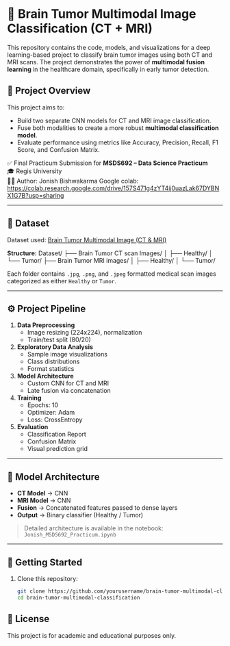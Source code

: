 # 🧠 Brain Tumor Multimodal Image Classification (CT + MRI)

This repository contains the code, models, and visualizations for a deep learning-based project to classify brain tumor images using both CT and MRI scans. The project demonstrates the power of **multimodal fusion learning** in the healthcare domain, specifically in early tumor detection.

## 📌 Project Overview

This project aims to:
- Build two separate CNN models for CT and MRI image classification.
- Fuse both modalities to create a more robust **multimodal classification model**.
- Evaluate performance using metrics like Accuracy, Precision, Recall, F1 Score, and Confusion Matrix.

✅ Final Practicum Submission for **MSDS692 – Data Science Practicum**  
🎓 Regis University  
👨‍💻 Author: Jonish Bishwakarma
Google colab: https://colab.research.google.com/drive/157S471g4zYT4ij0uazLak67DYBNX1G7B?usp=sharing

 

---

## 📂 Dataset

Dataset used: [Brain Tumor Multimodal Image (CT & MRI)](https://www.kaggle.com/datasets/murtozalikhon/brain-tumor-multimodal-image-ct-and-mri)

**Structure:**
Dataset/
├── Brain Tumor CT scan Images/
│ ├── Healthy/
│ └── Tumor/
├── Brain Tumor MRI images/
│ ├── Healthy/
│ └── Tumor/


Each folder contains `.jpg`, `.png`, and `.jpeg` formatted medical scan images categorized as either `Healthy` or `Tumor`.

---

## ⚙️ Project Pipeline

1. **Data Preprocessing**
   - Image resizing (224x224), normalization
   - Train/test split (80/20)
2. **Exploratory Data Analysis**
   - Sample image visualizations
   - Class distributions
   - Format statistics
3. **Model Architecture**
   - Custom CNN for CT and MRI
   - Late fusion via concatenation
4. **Training**
   - Epochs: 10
   - Optimizer: Adam
   - Loss: CrossEntropy
5. **Evaluation**
   - Classification Report
   - Confusion Matrix
   - Visual prediction grid

---

## 🧠 Model Architecture

- **CT Model** → CNN  
- **MRI Model** → CNN  
- **Fusion** → Concatenated features passed to dense layers  
- **Output** → Binary classifier (Healthy / Tumor)

> Detailed architecture is available in the notebook:  
> `Jonish_MSDS692_Practicum.ipynb`

---

## 🚀 Getting Started

1. Clone this repository:
   ```bash
   git clone https://github.com/yourusername/brain-tumor-multimodal-classification.git
   cd brain-tumor-multimodal-classification

## 📄 License
This project is for academic and educational purposes only.
